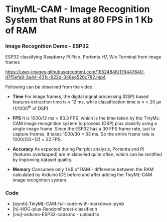 # TinyML-CAM - Image Recognition System that Runs at 80 FPS in 1 Kb of RAM

### Image Recognition Demo - ESP32
ESP32 classifying Raspberry Pi Pico, Portenta H7, Wio Terminal from image frames

https://user-images.githubusercontent.com/16524846/179447640-d7f5efa9-3a44-431c-922d-348ee526c782.mp4

Following can be observed from the video:

 - **Time** For image frames, the digital signal processing (DSP) based features extraction time is ≈ 12 ms, while classification time is ≈ < 20 𝜇𝑠 (1/1000<sup>th</sup> of DSP).

 - **FPS** It is 1000/12 ms = 83.3 FPS, which is the time taken by the TinyML-CAM image recognition system to process (DSP) plus classify using a single image frame. Since the ESP32 has a 30 FPS frame rate, just to capture frames, it takes 1000/30 = 33 ms. So the entire frame rate is 1000/(33+12) = 22 FPS.

 - **Accuracy** As expected during Pairplot analysis, Portenta and Pi (features overlapped) are mislabelled quite often, which can be rectified by improving dataset quality.

 - **Memory** Consumes only 1 kB of RAM - difference between the RAM calculated by Arduino IDE before and after adding the TinyML-CAM image recognition system.

### Code

- [ipynb]-TinyML-CAM-full-code-with-markdown.ipynb
- [h]-HOG-plus-RandomForest-classifier.h
- [ino]-arduino-ESP32-code.ino - upload to

